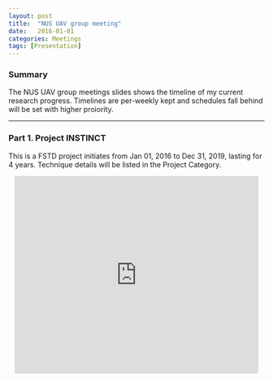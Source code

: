 ```yaml
---
layout: post
title:  "NUS UAV group meeting"
date:   2016-01-01
categories: Meetings
tags: [Presentation]
---
```


### Summary

The NUS UAV group meetings slides shows the timeline of my current research progress. Timelines are per-weekly kept and schedules fall behind will be set with higher proiority. 

___

### Part 1. Project INSTINCT

This is a FSTD project initiates from Jan 01, 2016 to Dec 31, 2019, lasting for 4 years. Technique details will be listed in the Project Category.

<center><iframe src="https://docs.google.com/presentation/d/1vLBzOGWCamEuUwKFWaMlSQTffy5zNArStA9eol_GlXI/embed?start=false&loop=false&delayms=3000" frameborder="0" width="480" height="389" allowfullscreen="true" mozallowfullscreen="true" webkitallowfullscreen="true"></iframe></center>
